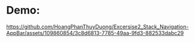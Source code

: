 # Demo:

https://github.com/HoangPhanThuyDuong/Excersise2_Stack_Navigation-AppBar/assets/109860854/3c8d6813-7785-49aa-9fd3-882533dabc29
